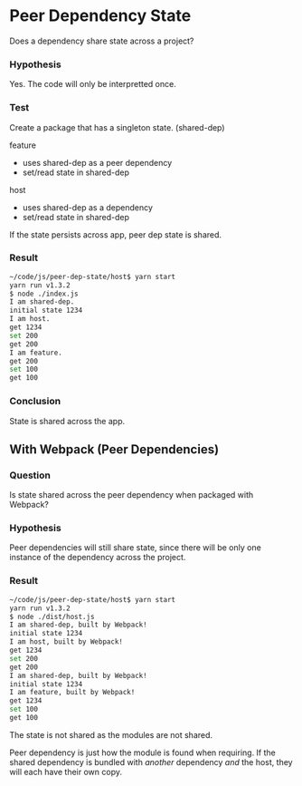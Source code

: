 # Peer Dependency State

Does a dependency share state across a project?


### Hypothesis

Yes.  The code will only be interpretted once.


### Test

Create a package that has a singleton state. (shared-dep)

feature
* uses shared-dep as a peer dependency
* set/read state in shared-dep

host
* uses shared-dep as a dependency
* set/read state in shared-dep

If the state persists across app, peer dep state is shared.


### Result

```bash
~/code/js/peer-dep-state/host$ yarn start
yarn run v1.3.2
$ node ./index.js
I am shared-dep.
initial state 1234
I am host.
get 1234
set 200
get 200
I am feature.
get 200
set 100
get 100
```


### Conclusion

State is shared across the app.



## With Webpack (Peer Dependencies)


### Question

Is state shared across the peer dependency when packaged with Webpack?


### Hypothesis

Peer dependencies will still share state, since there will be only one instance
of the dependency across the project.


### Result

```bash
~/code/js/peer-dep-state/host$ yarn start
yarn run v1.3.2
$ node ./dist/host.js
I am shared-dep, built by Webpack!
initial state 1234
I am host, built by Webpack!
get 1234
set 200
get 200
I am shared-dep, built by Webpack!
initial state 1234
I am feature, built by Webpack!
get 1234
set 100
get 100
```

The state is not shared as the modules are not shared.

Peer dependency is just how the module is found when requiring.  If the
shared dependency is bundled with _another_ dependency _and_ the host, they
will each have their own copy.



